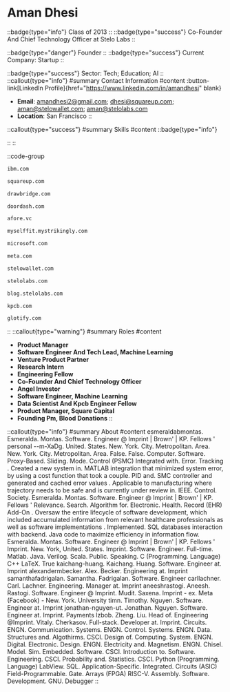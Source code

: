 # Aman Dhesi
::badge{type="info"}
Class of 2013
::
::badge{type="success"}
Co-Founder And Chief Technology Officer at Stelo Labs
::

::badge{type="danger"}
Founder
::
::badge{type="success"}
Current Company: Startup
::

::badge{type="success"}
Sector: Tech; Education; AI
::
::callout{type="info"}
#summary
Contact Information
#content
:button-link[LinkedIn Profile]{href="https://www.linkedin.com/in/amandhesi" blank}
- **Email**: amandhesi2@gmail.com; dhesi@squareup.com; aman@stelowallet.com; aman@stelolabs.com
- **Location**: San Francisco
::

::callout{type="success"}
#summary
Skills
#content
::badge{type="info"}

::
::

::code-group
```bash [IBM]
ibm.com
```
```bash [Square]
squareup.com
```
```bash [Drawbridge]
drawbridge.com
```
```bash [DoorDash]
doordash.com
```
```bash [Afore Capital]
afore.vc
```
```bash [MyselfFit]
myselffit.mystrikingly.com
```
```bash [Microsoft]
microsoft.com
```
```bash [Meta]
meta.com
```
```bash [Stelowallet]
stelowallet.com
```
```bash [Stelolabs]
stelolabs.com
```
```bash [Stelo Labs]
blog.stelolabs.com
```
```bash [Kleiner Perkins Caufield & Byers]
kpcb.com
```
```bash [Glotify]
glotify.com
```
::
::callout{type="warning"}
#summary
Roles
#content
- **Product Manager**
- **Software Engineer And Tech Lead, Machine Learning**
- **Venture Product Partner**
- **Research Intern**
- **Engineering Fellow**
- **Co-Founder And Chief Technology Officer**
- **Angel Investor**
- **Software Engineer, Machine Learning**
- **Data Scientist And Kpcb Engineer Fellow**
- **Product Manager, Square Capital**
- **Founding Pm, Blood Donations**
::

::callout{type="info"}
#summary
About
#content
esmeraldabmontas. Esmeralda. Montas. Software. Engineer @ Imprint | Brown' | KP. Fellows ' personal --m-XaDg. United. States. New. York. City. Metropolitan. Area. New. York. City. Metropolitan. Area. False. False. Computer. Software. Proxy-Based. Sliding. Mode. Control (PSMC) Integrated with. Error. Tracking . Created a new system in. MATLAB integration that minimized system error, by using a cost function that took a couple. PID and. SMC controller and generated and cached error values . Applicable to manufacturing where trajectory needs to be safe and is currently under review in. IEEE. Control. Society. Esmeralda. Montas. Software. Engineer @ Imprint | Brown' | KP. Fellows ' Relevance. Search. Algorithm for. Electronic. Health. Record (EHR) Add-On . Oversaw the entire lifecycle of software development, which included accumulated information from relevant healthcare professionals as well as software implementations . Implemented. SQL databases interaction with backend. Java code to maximize efficiency in information flow. Esmeralda. Montas. Software. Engineer @ Imprint | Brown' | KP. Fellows ' Imprint. New. York, United. States. Imprint. Software. Engineer. Full-time. Matlab. Java. Verilog. Scala. Public. Speaking. C (Programming. Language) C++ LaTeX. True kaichang-huang. Kaichang. Huang. Software. Engineer at. Imprint alexandermbecker. Alex. Becker. Engineering at. Imprint samanthafadrigalan. Samantha. Fadrigalan. Software. Engineer carllachner. Carl. Lachner. Engineering. Manager at. Imprint aneeshrastogi. Aneesh. Rastogi. Software. Engineer @ Imprint. Mudit. Saxena. Imprint - ex. Meta (Facebook) - New. York. University timn. Timothy. Nguyen. Software. Engineer at. Imprint jonathan-nguyen-ut. Jonathan. Nguyen. Software. Engineer at. Imprint. Payments lzbob. Zheng. Liu. Head of. Engineering @Imprint. Vitaly. Cherkasov. Full-stack. Developer at. Imprint. Circuits. ENGN. Communication. Systems. ENGN. Control. Systems. ENGN. Data. Structures and. Algothirms. CSCI. Design of. Computing. System. ENGN. Digital. Electronic. Design. ENGN. Electricity and. Magnetism. ENGN. Chisel. Model. Sim. Embedded. Software. CSCI. Introduction to. Software. Engineering. CSCI. Probability and. Statistics. CSCI. Python (Programming. Language) LabView. SQL. Application-Specific. Integrated. Circuits (ASIC) Field-Programmable. Gate. Arrays (FPGA) RISC-V. Assembly. Software. Development. GNU. Debugger
::
